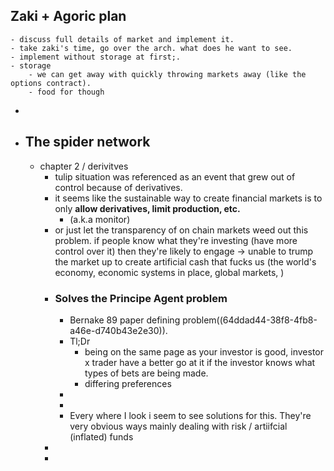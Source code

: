 ## Zaki + Agoric plan
	- discuss full details of market and implement it.
	- take zaki's time, go over the arch. what does he want to see.
	- implement without storage at first;.
	- storage
		- we can get away with quickly throwing markets away (like the options contract).
		- food for though
-
- ## The spider network
	- chapter 2 / derivitves
		- tulip situation was referenced as an event that grew out of control because of derivatives.
		- it seems like the sustainable way to create financial markets is to only **allow derivatives, limit production, etc.**
			- (a.k.a monitor)
		- or just let the transparency of on chain markets weed out this problem. if people know what they're investing (have more control over it) then they're likely to engage -> unable to trump the market up to create artificial cash that fucks us (the world's economy, economic systems in place, global markets, )
		- ### Solves the Principe Agent problem
			- Bernake 89 paper defining problem((64ddad44-38f8-4fb8-a46e-d740b43e2e30)).
			- Tl;Dr
				- being on the same page as your investor is good, investor x trader have a better go at it if the investor knows what types of bets are being made.
				- differing preferences
			-
			-
			- Every where I look i seem to see solutions for this. They're very obvious ways mainly dealing with risk / artiifcial (inflated) funds
		-
		-